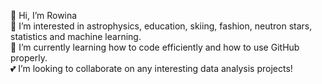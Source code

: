 👋 Hi, I’m Rowina   
👀 I’m interested in astrophysics, education, skiing, fashion, neutron stars, statistics and machine learning.  
🌱 I’m currently learning how to code efficiently and how to use GitHub properly.  
💕 I’m looking to collaborate on any interesting data analysis projects!  

<!---
rowina-n/rowina-n is a ✨ special ✨ repository because its `README.md` (this file) appears on your GitHub profile.
You can click the Preview link to take a look at your changes.
--->
